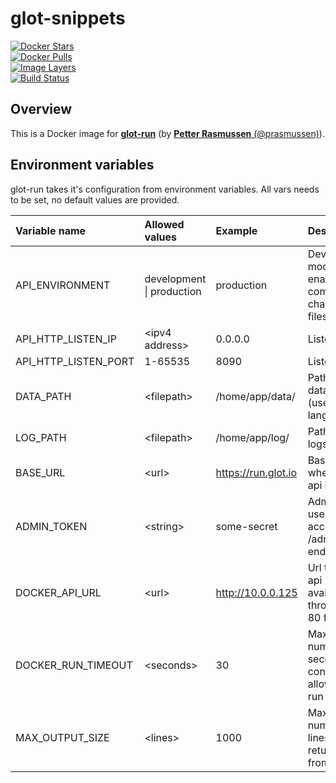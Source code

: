 glot-snippets
=============

[![Docker Stars](https://img.shields.io/docker/stars/javierprovecho/glot-run.svg?style=flat-square)](https://hub.docker.com/r/javierprovecho/glot-run/)  
[![Docker Pulls](https://img.shields.io/docker/pulls/javierprovecho/glot-run.svg?style=flat-square)](https://hub.docker.com/r/javierprovecho/glot-run/)  
[![Image Layers](https://badge.imagelayers.io/javierprovecho/glot-run.svg)](https://imagelayers.io/?images=javierprovecho/glot-run 'Show Image Layers at imagelayers.io')  
[![Build Status](https://travis-ci.org/javierprovecho/glot-run.svg?branch=master)](https://travis-ci.org/javierprovecho/glot-run)  

## Overview
This is a Docker image for [**glot-run**](https://github.com/prasmussen/glot-run) (by [**Petter Rasmussen** (@prasmussen)](https://github.com/prasmussen)). 

## Environment variables
glot-run takes it's configuration from environment variables.
All vars needs to be set, no default values are provided.

| Variable name        | Allowed values                | Example             | Description                                                   |
|:---------------------|:------------------------------|:--------------------|:--------------------------------------------------------------|
| API_ENVIRONMENT      | development &#124; production | production          | Development mode will enable auto compiling of changed files  |
| API_HTTP_LISTEN_IP   | &lt;ipv4 address&gt;          | 0.0.0.0             | Listen ip                                                     |
| API_HTTP_LISTEN_PORT | 1-65535                       | 8090                | Listen port                                                   |
| DATA_PATH            | &lt;filepath&gt;              | /home/app/data/     | Path to save data files (users, languages)                    |
| LOG_PATH             | &lt;filepath&gt;              | /home/app/log/      | Path to save logs                                             |
| BASE_URL             | &lt;url&gt;                   | https://run.glot.io | Base url to where the api is hosted                           |
| ADMIN_TOKEN          | &lt;string&gt;                | some-secret         | Admin token used to access the /admin endpoints               |
| DOCKER_API_URL       | &lt;url&gt;                   | http://10.0.0.125   | Url to docker api (must be available through port 80 for now) |
| DOCKER_RUN_TIMEOUT   | &lt;seconds&gt;               | 30                  | Maximum number of seconds a container is allowed to run       |
| MAX_OUTPUT_SIZE      | &lt;lines&gt;                 | 1000                | Maximum number of lines returned from a run                   |
